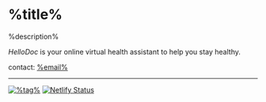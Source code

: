 # %title%

%description%

*HelloDoc* is your online virtual health assistant to help you stay healthy.

contact: [%email%](mailto:%email%)

[brng]: {{DUCK}}=!g+%22blockRing™%22
[HIP]: {{DUCK}}=!g+%23HIP6+human+IP+address
[HA]: {{DUCK}}=!g+%23Healthium+Application

---
[![%tag%](https://data.jsdelivr.com/v1/package/gh/iglake/js/badge?style=rounded)](https://www.jsdelivr.com/package/gh/iglake/js)
[![Netlify Status](https://api.netlify.com/api/v1/badges/ca4ab8e0-0f0d-4d9f-93e7-8f89a4ecee64/deploy-status)](https://app.netlify.com/sites/gracious-nightingale-c82ba8/deploys)

